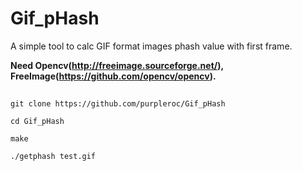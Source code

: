 # Gif_pHash
A simple tool to calc GIF format images phash value with first frame.

**Need Opencv(http://freeimage.sourceforge.net/), FreeImage(https://github.com/opencv/opencv).**

##
`git clone https://github.com/purpleroc/Gif_pHash`

`cd Gif_pHash`

`make`

`./getphash test.gif`
